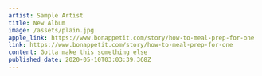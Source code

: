 ```yaml
---
artist: Sample Artist
title: New Album
image: /assets/plain.jpg
apple_link: https://www.bonappetit.com/story/how-to-meal-prep-for-one
link: https://www.bonappetit.com/story/how-to-meal-prep-for-one
content: Gotta make this something else
published_date: 2020-05-10T03:03:39.368Z
---
```

